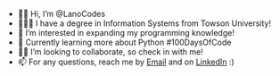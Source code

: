 - 👋🏾 Hi, I’m @LanoCodes
- 👨🏾‍🎓 I have a degree in Information Systems from Towson University!
- 👀 I’m interested in expanding my programming knowledge!
- 🐍 Currently learning more about Python #100DaysOfCode
- 🤝🏾 I’m looking to collaborate, so check in with me!
- 📫 For any questions, reach me by [Email](mailto:del.pow1@gmail.com) and on [LinkedIn](https://www.linkedin.com/in/delano-powell-012144119/) :)

<!---
LanoCodes/LanoCodes is a ✨ special ✨ repository because its `README.md` (this file) appears on your GitHub profile.
You can click the Preview link to take a look at your changes.
--->
